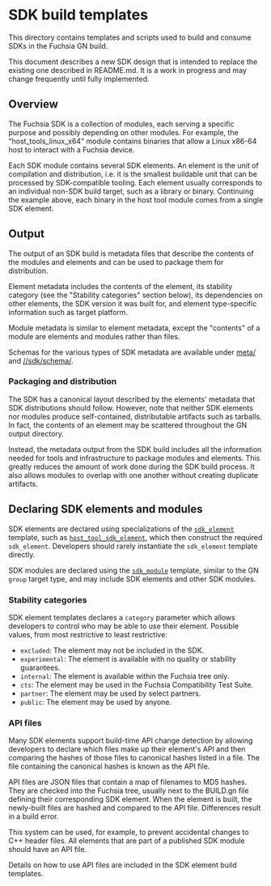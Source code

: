 # SDK build templates

This directory contains templates and scripts used to build and consume SDKs in
the Fuchsia GN build.

This document describes a new SDK design that is intended to replace the
existing one described in README.md. It is a work in progress and may change
frequently until fully implemented.

## Overview

The Fuchsia SDK is a collection of modules, each serving a specific purpose and
possibly depending on other modules. For example, the "host_tools_linux_x64"
module contains binaries that allow a Linux x86-64 host to interact with a
Fuchsia device.

Each SDK module contains several SDK elements. An element is the unit of
compilation and distribution, i.e. it is the smallest buildable unit that can be
processed by SDK-compatible tooling. Each element usually corresponds to an
individual non-SDK build target, such as a library or binary. Continuing the
example above, each binary in the host tool module comes from a single SDK
element.

## Output
The output of an SDK build is metadata files that describe the contents of the
modules and elements and can be used to package them for distribution.

Element metadata includes the contents of the element, its stability category
(see the "Stability categories" section below), its dependencies on other
elements, the SDK version it was built for, and element type-specific
information such as target platform.

Module metadata is similar to element metadata, except the "contents" of a
module are elements and modules rather than files.

Schemas for the various types of SDK metadata are available under [meta/](meta)
and [//sdk/schema/](/sdk/schema).

### Packaging and distribution
The SDK has a canonical layout described by the elements' metadata that SDK
distributions should follow. However, note that neither SDK elements nor modules
produce self-contained, distributable artifacts such as tarballs. In fact, the
contents of an element may be scattered throughout the GN output directory.

Instead, the metadata output from the SDK build includes all the information
needed for tools and infrastructure to package modules and elements. This
greatly reduces the amount of work done during the SDK build process. It also
allows modules to overlap with one another without creating duplicate artifacts.

## Declaring SDK elements and modules

SDK elements are declared using specializations of the
[`sdk_element`](sdk_element.gni) template, such as
[`host_tool_sdk_element`](host_tool_sdk_element.gni), which then construct the
required `sdk_element`. Developers should rarely instantiate the `sdk_element`
template directly.

SDK modules are declared using the [`sdk_module`](sdk_module.gni) template,
similar to the GN `group` target type, and may include SDK elements and other
SDK modules.

### Stability categories

SDK element templates declares a `category` parameter which allows developers
to control who may be able to use their element. Possible values, from most
restrictive to least restrictive:
- `excluded`: The element may not be included in the SDK.
- `experimental`: The element is available with no quality or stability
guarantees.
- `internal`: The element is available within the Fuchsia tree only.
- `cts`: The element may be used in the Fuchsia Compatibility Test Suite.
- `partner`: The element may be used by select partners.
- `public`: The element may be used by anyone.

### API files

Many SDK elements support build-time API change detection by allowing developers
to declare which files make up their element's API and then comparing the hashes
of those files to canonical hashes listed in a file. The file containing the
canonical hashes is known as the API file.

API files are JSON files that contain a map of filenames to MD5 hashes. They are
checked into the Fuchsia tree, usually next to the BUILD.gn file defining their
corresponding SDK element. When the element is built, the newly-built files are
hashed and compared to the API file. Differences result in a build error.

This system can be used, for example, to prevent accidental changes to C++
header files. All elements that are part of a published SDK module should have
an API file.

Details on how to use API files are included in the SDK element build templates.
